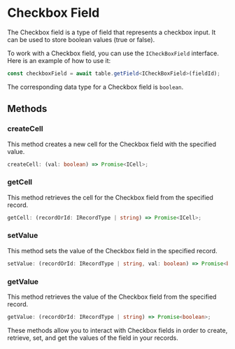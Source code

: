 # Checkbox Field

The Checkbox field is a type of field that represents a checkbox input. It can be used to store boolean values (true or false).

To work with a Checkbox field, you can use the `ICheckBoxField` interface. Here is an example of how to use it:

```typescript
const checkboxField = await table.getField<ICheckBoxField>(fieldId);
```

The corresponding data type for a Checkbox field is `boolean`.

## Methods

### createCell

This method creates a new cell for the Checkbox field with the specified value.

```typescript
createCell: (val: boolean) => Promise<ICell>;
```

### getCell

This method retrieves the cell for the Checkbox field from the specified record.

```typescript
getCell: (recordOrId: IRecordType | string) => Promise<ICell>;
```

### setValue

This method sets the value of the Checkbox field in the specified record.

```typescript
setValue: (recordOrId: IRecordType | string, val: boolean) => Promise<boolean>;
```

### getValue

This method retrieves the value of the Checkbox field from the specified record.

```typescript
getValue: (recordOrId: IRecordType | string) => Promise<boolean>;
```

These methods allow you to interact with Checkbox fields in order to create, retrieve, set, and get the values of the field in your records.